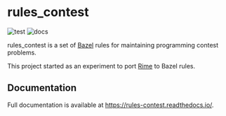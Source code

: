 # rules_contest

![test](https://github.com/nya3jp/rules_contest/workflows/test/badge.svg)
![docs](https://readthedocs.org/projects/rules-contest/badge/?version=latest&style=flat)

rules_contest is a set of [Bazel] rules for maintaining programming contest problems.

This project started as an experiment to port [Rime] to Bazel rules.


## Documentation

Full documentation is available at https://rules-contest.readthedocs.io/.


[Bazel]: https://bazel.build/
[Rime]: https://github.com/icpc-jag/rime
